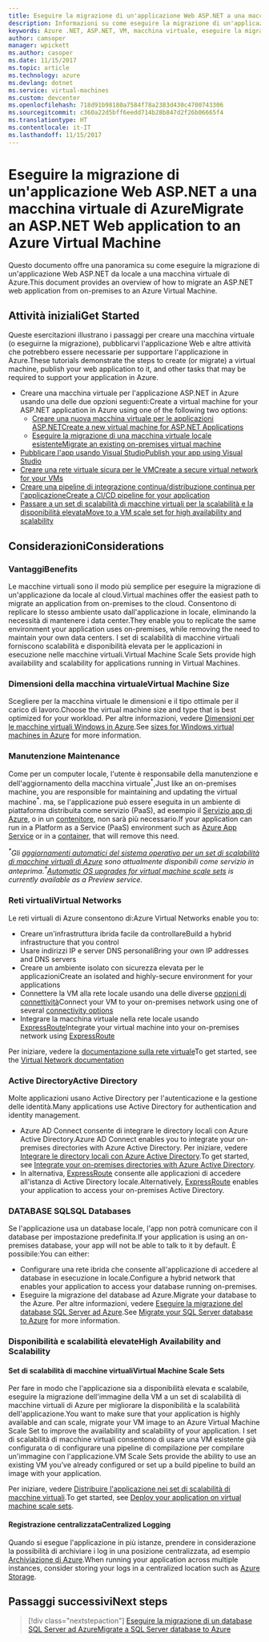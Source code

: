 ```yaml
---
title: Eseguire la migrazione di un'applicazione Web ASP.NET a una macchina virtuale di Azure
description: Informazioni su come eseguire la migrazione di un'applicazione Web ASP.NET da locale a una macchina virtuale di Azure.
keywords: Azure .NET, ASP.NET, VM, macchina virtuale, eseguire la migrazione, migrazione
author: camsoper
manager: wpickett
ms.author: casoper
ms.date: 11/15/2017
ms.topic: article
ms.technology: azure
ms.devlang: dotnet
ms.service: virtual-machines
ms.custom: devcenter
ms.openlocfilehash: 718d91b98180a7584f78a2383d430c4700743306
ms.sourcegitcommit: c360a22d5bff6eedd714b28b847d2f26b06665f4
ms.translationtype: HT
ms.contentlocale: it-IT
ms.lasthandoff: 11/15/2017
---
```

# <a name="migrate-an-aspnet-web-application-to-an-azure-virtual-machine"></a><span data-ttu-id="ab7ef-104">Eseguire la migrazione di un'applicazione Web ASP.NET a una macchina virtuale di Azure</span><span class="sxs-lookup"><span data-stu-id="ab7ef-104">Migrate an ASP.NET Web application to an Azure Virtual Machine</span></span>

<span data-ttu-id="ab7ef-105">Questo documento offre una panoramica su come eseguire la migrazione di un'applicazione Web ASP.NET da locale a una macchina virtuale di Azure.</span><span class="sxs-lookup"><span data-stu-id="ab7ef-105">This document provides an overview of how to migrate an ASP.NET web application from on-premises to an Azure Virtual Machine.</span></span>

## <a name="get-started"></a><span data-ttu-id="ab7ef-106">Attività iniziali</span><span class="sxs-lookup"><span data-stu-id="ab7ef-106">Get Started</span></span>

<span data-ttu-id="ab7ef-107">Queste esercitazioni illustrano i passaggi per creare una macchina virtuale (o eseguirne la migrazione), pubblicarvi l'applicazione Web e altre attività che potrebbero essere necessarie per supportare l'applicazione in Azure.</span><span class="sxs-lookup"><span data-stu-id="ab7ef-107">These tutorials demonstrate the steps to create (or migrate) a virtual machine, publish your web application to it, and other tasks that may be required to support your application in Azure.</span></span>

- <span data-ttu-id="ab7ef-108">Creare una macchina virtuale per l'applicazione ASP.NET in Azure usando una delle due opzioni seguenti:</span><span class="sxs-lookup"><span data-stu-id="ab7ef-108">Create a virtual machine for your ASP.NET application in Azure using one of the following two options:</span></span>
    - [<span data-ttu-id="ab7ef-109">Creare una nuova macchina virtuale per le applicazioni ASP.NET</span><span class="sxs-lookup"><span data-stu-id="ab7ef-109">Create a new virtual machine for ASP.NET Applications</span></span>](https://go.microsoft.com/fwlink/?linkid=863237)
    - [<span data-ttu-id="ab7ef-110">Eseguire la migrazione di una macchina virtuale locale esistente</span><span class="sxs-lookup"><span data-stu-id="ab7ef-110">Migrate an existing on-premises virtual machine</span></span>](https://docs.microsoft.com/azure/site-recovery/tutorial-migrate-on-premises-to-azure)
- [<span data-ttu-id="ab7ef-111">Pubblicare l'app usando Visual Studio</span><span class="sxs-lookup"><span data-stu-id="ab7ef-111">Publish your app using Visual Studio</span></span>](https://go.microsoft.com/fwlink/?linkid=863240)
- [<span data-ttu-id="ab7ef-112">Creare una rete virtuale sicura per le VM</span><span class="sxs-lookup"><span data-stu-id="ab7ef-112">Create a secure virtual network for your VMs</span></span>](https://docs.microsoft.com/azure/virtual-network/virtual-network-get-started-vnet-subnet)
- [<span data-ttu-id="ab7ef-113">Creare una pipeline di integrazione continua/distribuzione continua per l'applicazione</span><span class="sxs-lookup"><span data-stu-id="ab7ef-113">Create a CI/CD pipeline for your application</span></span>](https://docs.microsoft.com/vsts/build-release/apps/cd/deploy-webdeploy-iis-deploygroups)
- [<span data-ttu-id="ab7ef-114">Passare a un set di scalabilità di macchine virtuali per la scalabilità e la disponibilità elevata</span><span class="sxs-lookup"><span data-stu-id="ab7ef-114">Move to a VM scale set for high availability and scalability</span></span>](https://docs.microsoft.com/azure/virtual-machine-scale-sets/virtual-machine-scale-sets-deploy-app)

## <a name="considerations"></a><span data-ttu-id="ab7ef-115">Considerazioni</span><span class="sxs-lookup"><span data-stu-id="ab7ef-115">Considerations</span></span>

### <a name="benefits"></a><span data-ttu-id="ab7ef-116">Vantaggi</span><span class="sxs-lookup"><span data-stu-id="ab7ef-116">Benefits</span></span>

<span data-ttu-id="ab7ef-117">Le macchine virtuali sono il modo più semplice per eseguire la migrazione di un'applicazione da locale al cloud.</span><span class="sxs-lookup"><span data-stu-id="ab7ef-117">Virtual machines offer the easiest path to migrate an application from on-premises to the cloud.</span></span>  <span data-ttu-id="ab7ef-118">Consentono di replicare lo stesso ambiente usato dall'applicazione in locale, eliminando la necessità di mantenere i data center.</span><span class="sxs-lookup"><span data-stu-id="ab7ef-118">They enable you to replicate the same environment your application uses on-premises, while removing the need to maintain your own data centers.</span></span>  <span data-ttu-id="ab7ef-119">I set di scalabilità di macchine virtuali forniscono scalabilità e disponibilità elevata per le applicazioni in esecuzione nelle macchine virtuali.</span><span class="sxs-lookup"><span data-stu-id="ab7ef-119">Virtual Machine Scale Sets provide high availability and scalability for applications running in Virtual Machines.</span></span>

### <a name="virtual-machine-size"></a><span data-ttu-id="ab7ef-120">Dimensioni della macchina virtuale</span><span class="sxs-lookup"><span data-stu-id="ab7ef-120">Virtual Machine Size</span></span>

<span data-ttu-id="ab7ef-121">Scegliere per la macchina virtuale le dimensioni e il tipo ottimale per il carico di lavoro.</span><span class="sxs-lookup"><span data-stu-id="ab7ef-121">Choose the virtual machine size and type that is best optimized for your workload.</span></span>  <span data-ttu-id="ab7ef-122">Per altre informazioni, vedere [Dimensioni per le macchine virtuali Windows in Azure](https://docs.microsoft.com/azure/virtual-machines/windows/sizes).</span><span class="sxs-lookup"><span data-stu-id="ab7ef-122">See [sizes for Windows virtual machines in Azure](https://docs.microsoft.com/azure/virtual-machines/windows/sizes) for more information.</span></span>

### <a name="maintenance"></a><span data-ttu-id="ab7ef-123">Manutenzione </span><span class="sxs-lookup"><span data-stu-id="ab7ef-123">Maintenance</span></span>

<span data-ttu-id="ab7ef-124">Come per un computer locale, l'utente è responsabile della manutenzione e dell'aggiornamento della macchina virtuale<sup>&#42;</sup>,</span><span class="sxs-lookup"><span data-stu-id="ab7ef-124">Just like an on-premises machine, you are responsible for maintaining and updating the virtual machine<sup>&#42;</sup>.</span></span>  <span data-ttu-id="ab7ef-125">ma, se l'applicazione può essere eseguita in un ambiente di piattaforma distribuita come servizio (PaaS), ad esempio il [Servizio app di Azure](https://docs.microsoft.com/azure/app-service/), o in un [contenitore](https://docs.microsoft.com/azure/app-service/containers/), non sarà più necessario.</span><span class="sxs-lookup"><span data-stu-id="ab7ef-125">If your application can run in a Platform as a Service (PaaS) environment such as [Azure App Service](https://docs.microsoft.com/azure/app-service/) or in a [container](https://docs.microsoft.com/azure/app-service/containers/), that will remove this need.</span></span>

<span data-ttu-id="ab7ef-126">*<sup>&#42;</sup>Gli [aggiornamenti automatici del sistema operativo per un set di scalabilità di macchine virtuali di Azure](https://docs.microsoft.com/azure/virtual-machine-scale-sets/virtual-machine-scale-sets-automatic-upgrade) sono attualmente disponibili come servizio in anteprima.*</span><span class="sxs-lookup"><span data-stu-id="ab7ef-126">*<sup>&#42;</sup>[Automatic OS upgrades for virtual machine scale sets](https://docs.microsoft.com/azure/virtual-machine-scale-sets/virtual-machine-scale-sets-automatic-upgrade) is currently available as a Preview service.*</span></span>

### <a name="virtual-networks"></a><span data-ttu-id="ab7ef-127">Reti virtuali</span><span class="sxs-lookup"><span data-stu-id="ab7ef-127">Virtual Networks</span></span>

<span data-ttu-id="ab7ef-128">Le reti virtuali di Azure consentono di:</span><span class="sxs-lookup"><span data-stu-id="ab7ef-128">Azure Virtual Networks enable you to:</span></span>
- <span data-ttu-id="ab7ef-129">Creare un'infrastruttura ibrida facile da controllare</span><span class="sxs-lookup"><span data-stu-id="ab7ef-129">Build a hybrid infrastructure that you control</span></span>
- <span data-ttu-id="ab7ef-130">Usare indirizzi IP e server DNS personali</span><span class="sxs-lookup"><span data-stu-id="ab7ef-130">Bring your own IP addresses and DNS servers</span></span>
- <span data-ttu-id="ab7ef-131">Creare un ambiente isolato con sicurezza elevata per le applicazioni</span><span class="sxs-lookup"><span data-stu-id="ab7ef-131">Create an isolated and highly-secure environment for your applications</span></span>
- <span data-ttu-id="ab7ef-132">Connettere la VM alla rete locale usando una delle diverse [opzioni di connettività](https://docs.microsoft.com/azure/vpn-gateway/vpn-gateway-about-vpngateways#s2smulti)</span><span class="sxs-lookup"><span data-stu-id="ab7ef-132">Connect your VM to your on-premises network using one of several [connectivity options](https://docs.microsoft.com/azure/vpn-gateway/vpn-gateway-about-vpngateways#s2smulti)</span></span>
- <span data-ttu-id="ab7ef-133">Integrare la macchina virtuale nella rete locale usando [ExpressRoute](https://azure.microsoft.com/services/expressroute/)</span><span class="sxs-lookup"><span data-stu-id="ab7ef-133">Integrate your virtual machine into your on-premises network using [ExpressRoute](https://azure.microsoft.com/services/expressroute/)</span></span>

<span data-ttu-id="ab7ef-134">Per iniziare, vedere la [documentazione sulla rete virtuale](https://docs.microsoft.com/azure/virtual-network/)</span><span class="sxs-lookup"><span data-stu-id="ab7ef-134">To get started, see the [Virtual Network documentation](https://docs.microsoft.com/azure/virtual-network/)</span></span>

### <a name="active-directory"></a><span data-ttu-id="ab7ef-135">Active Directory</span><span class="sxs-lookup"><span data-stu-id="ab7ef-135">Active Directory</span></span>
<span data-ttu-id="ab7ef-136">Molte applicazioni usano Active Directory per l'autenticazione e la gestione delle identità.</span><span class="sxs-lookup"><span data-stu-id="ab7ef-136">Many applications use Active Directory for authentication and identity management.</span></span>  
- <span data-ttu-id="ab7ef-137">Azure AD Connect consente di integrare le directory locali con Azure Active Directory.</span><span class="sxs-lookup"><span data-stu-id="ab7ef-137">Azure AD Connect enables you to integrate your on-premises directories with Azure Active Directory.</span></span>  <span data-ttu-id="ab7ef-138">Per iniziare, vedere [Integrare le directory locali con Azure Active Directory](https://docs.microsoft.com/azure/active-directory/connect/active-directory-aadconnect).</span><span class="sxs-lookup"><span data-stu-id="ab7ef-138">To get started, see [Integrate your on-premises directories with Azure Active Directory](https://docs.microsoft.com/azure/active-directory/connect/active-directory-aadconnect).</span></span>  
- <span data-ttu-id="ab7ef-139">In alternativa, [ExpressRoute](https://azure.microsoft.com/services/expressroute/) consente alle applicazioni di accedere all'istanza di Active Directory locale.</span><span class="sxs-lookup"><span data-stu-id="ab7ef-139">Alternatively, [ExpressRoute](https://azure.microsoft.com/services/expressroute/) enables your application to access your on-premises Active Directory.</span></span>

### <a name="sql-databases"></a><span data-ttu-id="ab7ef-140">DATABASE SQL</span><span class="sxs-lookup"><span data-stu-id="ab7ef-140">SQL Databases</span></span>

<span data-ttu-id="ab7ef-141">Se l'applicazione usa un database locale, l'app non potrà comunicare con il database per impostazione predefinita.</span><span class="sxs-lookup"><span data-stu-id="ab7ef-141">If your application is using an on-premises database, your app will not be able to talk to it by default.</span></span> <span data-ttu-id="ab7ef-142">È possibile:</span><span class="sxs-lookup"><span data-stu-id="ab7ef-142">You can either:</span></span>
- <span data-ttu-id="ab7ef-143">Configurare una rete ibrida che consente all'applicazione di accedere al database in esecuzione in locale.</span><span class="sxs-lookup"><span data-stu-id="ab7ef-143">Configure a hybrid network that enables your application to access your database running on-premises.</span></span>  
- <span data-ttu-id="ab7ef-144">Eseguire la migrazione del database ad Azure.</span><span class="sxs-lookup"><span data-stu-id="ab7ef-144">Migrate your database to the Azure.</span></span>  <span data-ttu-id="ab7ef-145">Per altre informazioni, vedere [Eseguire la migrazione del database SQL Server ad Azure](dotnet-howto-migrate-sql.md).</span><span class="sxs-lookup"><span data-stu-id="ab7ef-145">See [Migrate your SQL Server database to Azure](dotnet-howto-migrate-sql.md) for more information.</span></span>

### <a name="high-availability-and-scalability"></a><span data-ttu-id="ab7ef-146">Disponibilità e scalabilità elevate</span><span class="sxs-lookup"><span data-stu-id="ab7ef-146">High Availability and Scalability</span></span>

#### <a name="virtual-machine-scale-sets"></a><span data-ttu-id="ab7ef-147">Set di scalabilità di macchine virtuali</span><span class="sxs-lookup"><span data-stu-id="ab7ef-147">Virtual Machine Scale Sets</span></span>
<span data-ttu-id="ab7ef-148">Per fare in modo che l'applicazione sia a disponibilità elevata e scalabile, eseguire la migrazione dell'immagine della VM a un set di scalabilità di macchine virtuali di Azure per migliorare la disponibilità e la scalabilità dell'applicazione.</span><span class="sxs-lookup"><span data-stu-id="ab7ef-148">You want to make sure that your application is highly available and can scale, migrate your VM image to an Azure Virtual Machine Scale Set to improve the availability and scalability of your application.</span></span>  <span data-ttu-id="ab7ef-149">I set di scalabilità di macchine virtuali consentono di usare una VM esistente già configurata o di configurare una pipeline di compilazione per compilare un'immagine con l'applicazione.</span><span class="sxs-lookup"><span data-stu-id="ab7ef-149">VM Scale Sets provide the ability to use an existing VM you’ve already configured or set up a build pipeline to build an image with your application.</span></span>  

<span data-ttu-id="ab7ef-150">Per iniziare, vedere [Distribuire l'applicazione nei set di scalabilità di macchine virtuali](https://docs.microsoft.com/azure/virtual-machine-scale-sets/virtual-machine-scale-sets-deploy-app).</span><span class="sxs-lookup"><span data-stu-id="ab7ef-150">To get started, see [Deploy your application on virtual machine scale sets](https://docs.microsoft.com/azure/virtual-machine-scale-sets/virtual-machine-scale-sets-deploy-app).</span></span>

#### <a name="centralized-logging"></a><span data-ttu-id="ab7ef-151">Registrazione centralizzata</span><span class="sxs-lookup"><span data-stu-id="ab7ef-151">Centralized Logging</span></span>
<span data-ttu-id="ab7ef-152">Quando si esegue l'applicazione in più istanze, prendere in considerazione la possibilità di archiviare i log in una posizione centralizzata, ad esempio [Archiviazione di Azure](https://docs.microsoft.com/azure/storage/).</span><span class="sxs-lookup"><span data-stu-id="ab7ef-152">When running your application across multiple instances, consider storing your logs in a centralized location such as [Azure Storage](https://docs.microsoft.com/azure/storage/).</span></span>

## <a name="next-steps"></a><span data-ttu-id="ab7ef-153">Passaggi successivi</span><span class="sxs-lookup"><span data-stu-id="ab7ef-153">Next steps</span></span>

> [!div class="nextstepaction"]
> [<span data-ttu-id="ab7ef-154">Eseguire la migrazione di un database SQL Server ad Azure</span><span class="sxs-lookup"><span data-stu-id="ab7ef-154">Migrate a SQL Server database to Azure</span></span>](dotnet-howto-migrate-sql.md)